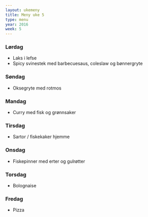 ```yaml
---
layout: ukemeny
title: Meny uke 5
type: menu
year: 2016
week: 5
---
```


### Lørdag

- Laks i lefse
- Spicy svinestek med barbecuesaus, coleslaw og bønnergryte

### Søndag

- Oksegryte med rotmos

### Mandag

- Curry med fisk og grønnsaker

### Tirsdag

- Sartor / fiskekaker hjemme

### Onsdag

- Fiskepinner med erter og gulrøtter

### Torsdag

- Bolognaise

### Fredag

- Pizza

